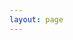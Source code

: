 ```yaml
---
layout: page
---
```

<script setup>
// import Slide from "../../../../src/components/Slide.vue"
const imageData = [
  {
      name: '1',
      
      url: 'https://m3.ypcloud.com/cms/Screenshot_2024_08_05_at_11_59_48_AM_eae39a898d.png',
    },
    {
      name: '2',
      url: 'https://m3.ypcloud.com/cms/Screenshot_2024_08_05_at_11_59_31_AM_6b90231a89.png',
    },
    {
      name: '3',
      url: 'https://m3.ypcloud.com/cms/IMG_5613_59a7508d95.jpg',
    },
    {
      name: '4',
      url: 'https://m3.ypcloud.com/cms/photo_2024_07_15_15_17_45_c2829ce66f.jpg',
    },
    {
      name: '5',
      url: 'https://m3.ypcloud.com/cms/Screenshot_2024_08_05_at_11_59_11_AM_5ac2f37786.png',
    },
    {
        name: '6',
        url: 'https://m3.ypcloud.com/cms/ubiz_newvers_00c194d78e.jpg',
    }
]
</script>

<Slide
  :data="imageData"
/>